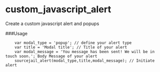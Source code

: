 # custom_javascript_alert
Create a custom javascript alert and popups

###Usage
		
		var modal_type = 'popup'; // define your alert type
		var title = 'Modal title'; // Title of your alert
		var modal_message = 'You message has been sent! We will be in touch soon.'; Body Message of your alert
		sourcejail_alert(modal_type,title,modal_message); // Initiate alert
